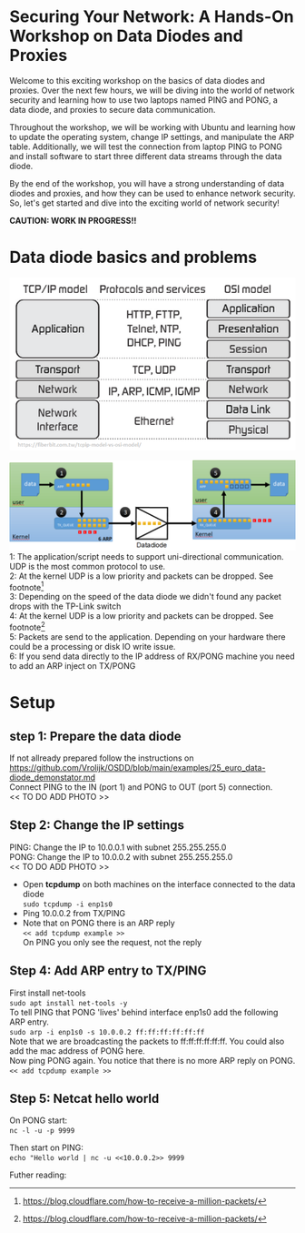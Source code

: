 # Securing Your Network: A Hands-On Workshop on Data Diodes and Proxies
Welcome to this exciting workshop on the basics of data diodes and proxies. Over the next few hours, we will be diving into the world of network security and learning how to use two laptops named PING and PONG, a data diode, and proxies to secure data communication.

Throughout the workshop, we will be working with Ubuntu and learning how to update the operating system, change IP settings, and manipulate the ARP table. Additionally, we will test the connection from laptop PING to PONG and install software to start three different data streams through the data diode.

By the end of the workshop, you will have a strong understanding of data diodes and proxies, and how they can be used to enhance network security. So, let's get started and dive into the exciting world of network security!

<b> CAUTION: WORK IN PROGRESS!! </b>

# Data diode basics and problems
![Communication layers](/img/TCP-IP-model-vs-OSI-model.png) <br>


![Overview packet loss](/img/datadiode_packetloss.png) <br>
1: The application/script needs to support uni-directional communication. UDP is the most common protocol to use.<br>
2: At the kernel UDP is a low priority and packets can be dropped. See footnote[^1] <br>
3: Depending on the speed of the data diode we didn't found any packet drops with the TP-Link switch<br>
4: At the kernel UDP is a low priority and packets can be dropped. See footnote[^1] <br>
5: Packets are send to the application. Depending on your hardware there could be a processing or disk IO write issue. <br>
6: If you send data directly to the IP address of RX/PONG machine you need to add an ARP inject on TX/PONG 

# Setup 
## step 1: Prepare the data diode
If not allready prepared follow the instructions on https://github.com/Vrolijk/OSDD/blob/main/examples/25_euro_data-diode_demonstator.md <br>
Connect PING to the IN (port 1) and PONG to OUT (port 5) connection.<br>
<< TO DO ADD PHOTO >>

## Step 2: Change the IP settings
PING: Change the IP to 10.0.0.1 with subnet 255.255.255.0 <br>
PONG: Change the IP to 10.0.0.2 with subnet 255.255.255.0 <br>
<< TO DO ADD PHOTO >> <br>

* Open <b>tcpdump</b> on both machines on the interface connected to the data diode <br>
```sudo tcpdump -i enp1s0```
* Ping 10.0.0.2 from TX/PING
* Note that on PONG there is an ARP reply <br>
``` << add tcpdump example >> ``` <br>
On PING you only see the request, not the reply

## Step 4: Add ARP entry to TX/PING
First install net-tools <br>
```sudo apt install net-tools -y``` <br>
To tell PING that PONG 'lives' behind interface enp1s0 add the following ARP entry. <br>
```sudo arp -i enp1s0 -s 10.0.0.2 ff:ff:ff:ff:ff:ff``` <br>
Note that we are broadcasting the packets to ff:ff:ff:ff:ff:ff. You could also add the mac address of PONG here.<br>
Now ping PONG again. You notice that there is no more ARP reply on PONG. <br>
``` << add tcpdump example >> ``` <br>
## Step 5: Netcat hello world
On PONG start: <br>
```nc -l -u -p 9999```

Then start on PING: <br>
```echo "Hello world | nc -u <<10.0.0.2>> 9999```



Futher reading:
[^1]: https://blog.cloudflare.com/how-to-receive-a-million-packets/ 
